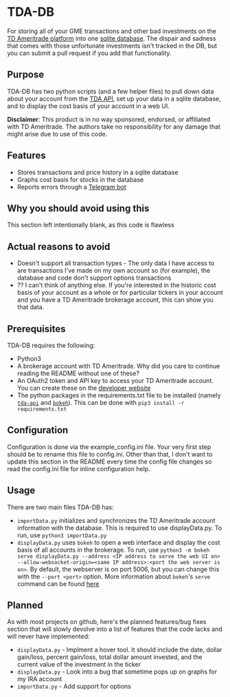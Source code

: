 # TDA-DB
For storing all of your GME transactions and other bad investments on the [TD Ameritrade platform](https://tdameritrade.com) into one [sqlite database](https://sqlite.org/index.html). The dispair and sadness that comes with those unfortunate investments isn't tracked in the DB, but you can submit a pull request if you add that functionality.

## Purpose
TDA-DB has two python scripts (and a few helper files) to pull down data about your account from the [TDA API](https://developer.tdameritrade.com/apis), set up your data in a sqlite database, and to display the cost basis of your account in a web UI.

**Disclaimer**: This product is in no way sponsored, endorsed, or affiliated with TD Ameritrade. The authors take no responsibility for any damage that might arise due to use of this code.

## Features
* Stores transactions and price history in a sqlite database
* Graphs cost basis for stocks in the database
* Reports errors through a [Telegram bot](https://core.telegram.org/bots)

## Why you should avoid using this
This section left intentionally blank, as this code is flawless

## Actual reasons to avoid
* Doesn't support all transaction types - The only data I have access to are transactions I've made on my own account so (for example), the database and code don't support options transactions
* ?? I can't think of anything else. If you're interested in the historic cost basis of your account as a whole or for particular tickers in your account and you have a TD Ameritrade brokerage account, this can show you that data.

## Prerequisites
TDA-DB requires the following:
* Python3
* A brokerage account with TD Ameritrade. Why did you care to continue reading the README without one of these?
* An OAuth2 token and API key to access your TD Ameritrade account. You can create these on the [developer website](https://developer.tdameritrade.com)
* The python packages in the requirements.txt file to be installed (namely [`tda-api`](https://github.com/alexgolec/tda-api) and [`bokeh`](https://github.com/bokeh/bokeh)). This can be done with `pip3 install -r requirements.txt`

## Configuration
Configuration is done via the example\_config.ini file. Your very first step should be to rename this file to config.ini. Other than that, I don't want to update this section in the README every time the config file changes so read the config.ini file for inline configuration help.

## Usage
There are two main files TDA-DB has:
* `importData.py` initializes and synchronizes the TD Ameritrade account information with the database. This is required to use displayData.py. To run, use `python3 importData.py`
* `displayData.py` uses `bokeh` to open a web interface and display the cost basis of all accounts in the brokerage. To run, use `python3 -m bokeh serve displayData.py --address <IP address to serve the web UI on> --allow-websocket-origin=<same IP address>:<port the web server is on>`. By default, the webserver is on port 5006, but you can change this with the `--port <port>` option. More information about `bokeh`'s `serve` command can be found [here](https://docs.bokeh.org/en/latest/docs/reference/command/subcommands/serve.html)

## Planned
As with most projects on github, here's the planned features/bug fixes section that will slowly devolve into a list of features that the code lacks and will never have implemented:
* `displayData.py` - Implment a hover tool. It should include the date, dollar gain/loss, percent gain/loss, total dollar amount invested, and the current value of the investment in the ticker
* `displayData.py` - Look into a bug that sometime pops up on graphs for my IRA account
* `importData.py` - Add support for options
